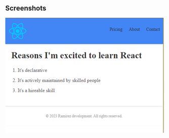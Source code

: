 ## Screenshots

![App Screenshot](https://github.com/rjrom/First-React/blob/main/Screenshot/ss1.PNG)

